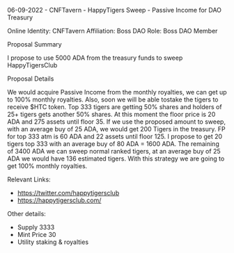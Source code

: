 06-09-2022 - CNFTavern - HappyTigers Sweep - Passive Income for DAO Treasury

Online Identity: CNFTavern
Affiliation: Boss DAO 
Role: Boss DAO Member

Proposal Summary

I propose to use 5000 ADA from the treasury funds to sweep HappyTigersClub

Proposal Details

We would acquire Passive Income from the monthly royalties, we can get up to 100% monthly royalties. Also, soon we will be able tostake the tigers to receive $HTC token.
Top 333 tigers are getting 50% shares and holders of 25+ tigers gets another 50% shares. 
At this moment the floor price is 20 ADA and 275 assets until floor 35. If we use the proposed amount to sweep, with an average buy of 25 ADA, we would get 200 Tigers in the treasury.
FP for top 333 atm is 60 ADA and 22 assets until floor 125. I propose to get 20 tigers top 333 with an average buy of 80 ADA = 1600 ADA. 
The remaining of 3400 ADA we can sweep normal ranked tigers, at an average buy of 25 ADA we would have 136 estimated tigers. 
With this strategy we are going to get 100% monthly royalties. 

Relevant Links: 
- https://twitter.com/happytigersclub
- https://happytigersclub.com/

Other details:
- Supply 3333
- Mint Price 30
- Utility staking & royalties
